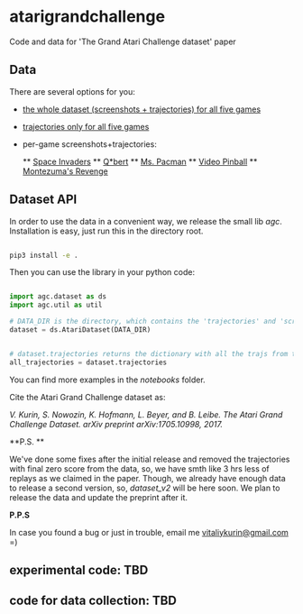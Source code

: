 # atarigrandchallenge
Code and data for 'The Grand Atari Challenge dataset' paper

## Data

There are several options for you:

* [the whole dataset (screenshots + trajectories) for all five games](https://omnomnom.vision.rwth-aachen.de/data/atari_v1_release/full.tar.gz)
* [trajectories only for all five games](https://omnomnom.vision.rwth-aachen.de/data/atari_v1_release/trajectories.tar.gz)
* per-game screenshots+trajectories:

  ** [Space Invaders](https://omnomnom.vision.rwth-aachen.de/data/atari_v1_release/spaceinvaders.tar.gz)
  ** [Q*bert](https://omnomnom.vision.rwth-aachen.de/data/atari_v1_release/qbert.tar.gz)
  ** [Ms. Pacman](https://omnomnom.vision.rwth-aachen.de/data/atari_v1_release/mspacman.tar.gz)
  ** [Video Pinball](https://omnomnom.vision.rwth-aachen.de/data/atari_v1_release/pinball.tar.gz)
  ** [Montezuma's Revenge](https://omnomnom.vision.rwth-aachen.de/data/atari_v1_release/revenge.tar.gz)

## Dataset API

In order to use the data in a convenient way, we release the small lib *agc*.
Installation is easy, just run this in the directory root.
 

```bash

pip3 install -e .
```

Then you can use the library in your python code:

```python

import agc.dataset as ds
import agc.util as util

# DATA_DIR is the directory, which contains the 'trajectories' and 'screens' folders
dataset = ds.AtariDataset(DATA_DIR)


# dataset.trajectories returns the dictionary with all the trajs from the dataset
all_trajectories = dataset.trajectories

```

You can find more examples in the *notebooks* folder.


Cite the Atari Grand Challenge dataset as:

*V. Kurin, S. Nowozin, K. Hofmann, L. Beyer, and B. Leibe. The Atari Grand Challenge Dataset. arXiv preprint arXiv:1705.10998, 2017.*

**P.S. **

We've done some fixes after the initial release and removed the trajectories with final zero score from the data,
so, we have smth like 3 hrs less of replays as we claimed in the paper.
Though, we already have enough data to release a second version, so, *dataset_v2* will be here soon.
We plan to release the data and update the preprint after it.

**P.P.S**

In case you found a bug or just in trouble, email me vitaliykurin@gmail.com =)


## experimental code: TBD

## code for data collection: TBD

